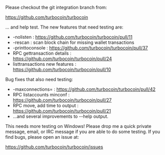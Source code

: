Please checkout the git integration branch from:

https://github.com/turbocoin/turbocoin

... and help test.  The new features that need testing are:

* -nolisten : https://github.com/turbocoin/turbocoin/pull/11
* -rescan : scan block chain for missing wallet transactions
* -printtoconsole : https://github.com/turbocoin/turbocoin/pull/37
* RPC gettransaction details : https://github.com/turbocoin/turbocoin/pull/24
* listtransactions new features : https://github.com/turbocoin/turbocoin/pull/10

Bug fixes that also need testing:

* -maxconnections= : https://github.com/turbocoin/turbocoin/pull/42
* RPC listaccounts minconf : https://github.com/turbocoin/turbocoin/pull/27
* RPC move, add time to output : https://github.com/turbocoin/turbocoin/pull/21
* ...and several improvements to --help output.

This needs more testing on Windows!  Please drop me a quick private message, email, or IRC message if you are able to do some testing.  If you find bugs, please open an issue at:

https://github.com/turbocoin/turbocoin/issues
